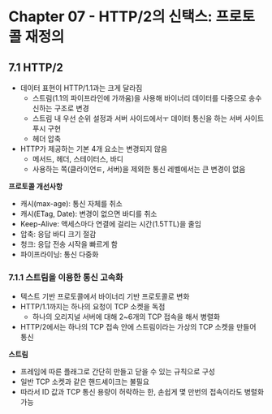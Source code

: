 # Chapter 07 - HTTP/2의 신택스: 프로토콜 재정의

## 7.1 HTTP/2

- 데이터 표현이 HTTP/1.1과는 크게 달라짐
  - 스트림(1.1의 파이프라인에 가까움)을 사용해 바이너리 데이터를 다중으로 송수신하는 구조로 변경
  - 스트림 내 우선 순위 설정과 서버 사이드에서ㅜ 데이터 통신을 하는 서버 사이트 푸시 구현
  - 헤더 압축
- HTTP가 제공하는 기본 4개 요소는 변경되지 않음
  - 메서드, 헤더, 스테이터스, 바디
  - 사용하는 쪽(클라이언ㅌ, 서버)을 제외한 통신 레벨에서는 큰 변경이 없음

**프로토콜 개선사항**

- 캐시(max-age): 통신 자체를 취소
- 캐시(ETag, Date): 변경이 없으면 바디를 취소
- Keep-Alive: 액세스마다 연결에 걸리는 시간(1.5TTL)을 줄임
- 압축: 응답 바디 크기 절감
- 청크: 응답 전송 시작을 빠르게 함
- 파이프라이닝: 통신 다중화

### 7.1.1 스트림을 이용한 통신 고속화

- 텍스트 기반 프로토콜에서 바이너리 기반 프로토콜로 변화
- HTTP/1.1까지는 하나의 요청이 TCP 소켓을 독점
  - 하나의 오리지널 서버에 대해 2~6개의 TCP 접속을 해서 병렬화
- HTTP/2에서는 하나의 TCP 접속 안에 스트림이라는 가상의 TCP 소켓을 만들어 통신

**스트림**
- 프레임에 따른 플래그로 간단히 만들고 닫을 수 있는 규칙으로 구성
- 일반 TCP 소켓과 같은 핸드셰이크는 불필요
- 따라서 ID 값과 TCP 통신 용량이 허락하는 한, 손쉽게 몇 만번의 접속이라도 병렬화 가능